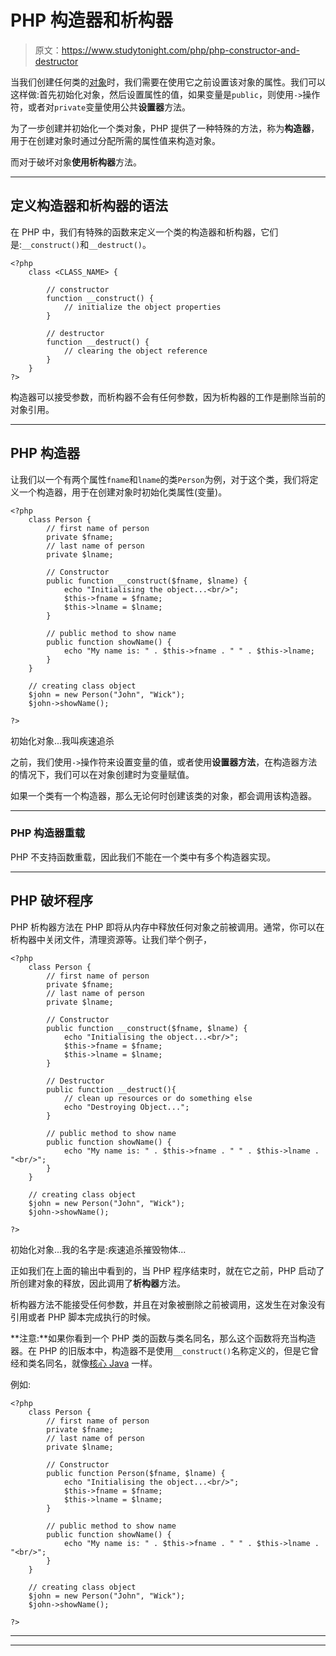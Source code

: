 # PHP 构造器和析构器

> 原文：<https://www.studytonight.com/php/php-constructor-and-destructor>

当我们创建任何类的[对象](php-class-objects)时，我们需要在使用它之前设置该对象的属性。我们可以这样做:首先初始化对象，然后设置属性的值，如果变量是`public`，则使用`->`操作符，或者对`private`变量使用公共**设置器**方法。

为了一步创建并初始化一个类对象，PHP 提供了一种特殊的方法，称为**构造器**，用于在创建对象时通过分配所需的属性值来构造对象。

而对于破坏对象**使用析构器**方法。

* * *

## 定义构造器和析构器的语法

在 PHP 中，我们有特殊的函数来定义一个类的构造器和析构器，它们是:`__construct()`和`__destruct()`。

```
<?php
    class <CLASS_NAME> {

        // constructor
        function __construct() {
            // initialize the object properties
        }

        // destructor
        function __destruct() {
            // clearing the object reference
        }
    }
?>
```

构造器可以接受参数，而析构器不会有任何参数，因为析构器的工作是删除当前的对象引用。

* * *

## PHP 构造器

让我们以一个有两个属性`fname`和`lname`的类`Person`为例，对于这个类，我们将定义一个构造器，用于在创建对象时初始化类属性(变量)。

```
<?php
    class Person {
        // first name of person
        private $fname;
        // last name of person
        private $lname;

        // Constructor
        public function __construct($fname, $lname) {
            echo "Initialising the object...<br/>"; 
            $this->fname = $fname;
            $this->lname = $lname;
        }

        // public method to show name
        public function showName() {
            echo "My name is: " . $this->fname . " " . $this->lname; 
        }
    }

    // creating class object
    $john = new Person("John", "Wick");
    $john->showName();

?>
```

初始化对象...我叫疾速追杀

之前，我们使用`->`操作符来设置变量的值，或者使用**设置器方法**，在构造器方法的情况下，我们可以在对象创建时为变量赋值。

如果一个类有一个构造器，那么无论何时创建该类的对象，都会调用该构造器。

* * *

### PHP 构造器重载

PHP 不支持函数重载，因此我们不能在一个类中有多个构造器实现。

* * *

## PHP 破坏程序

PHP 析构器方法在 PHP 即将从内存中释放任何对象之前被调用。通常，你可以在析构器中关闭文件，清理资源等。让我们举个例子，

```
<?php
    class Person {
        // first name of person
        private $fname;
        // last name of person
        private $lname;

        // Constructor
        public function __construct($fname, $lname) {
            echo "Initialising the object...<br/>"; 
            $this->fname = $fname;
            $this->lname = $lname;
        }

        // Destructor
        public function __destruct(){
            // clean up resources or do something else
            echo "Destroying Object...";
        }

        // public method to show name
        public function showName() {
            echo "My name is: " . $this->fname . " " . $this->lname . "<br/>"; 
        }
    }

    // creating class object
    $john = new Person("John", "Wick");
    $john->showName();

?>
```

初始化对象...我的名字是:疾速追杀摧毁物体...

正如我们在上面的输出中看到的，当 PHP 程序结束时，就在它之前，PHP 启动了所创建对象的释放，因此调用了**析构器**方法。

析构器方法不能接受任何参数，并且在对象被删除之前被调用，这发生在对象没有引用或者 PHP 脚本完成执行的时候。

**注意:**如果你看到一个 PHP 类的函数与类名同名，那么这个函数将充当构造器。在 PHP 的旧版本中，构造器不是使用`__construct()`名称定义的，但是它曾经和类名同名，就像[核心 Java](/java/overview-of-java.php) 一样。

例如:

```
<?php
    class Person {
        // first name of person
        private $fname;
        // last name of person
        private $lname;

        // Constructor
        public function Person($fname, $lname) {
            echo "Initialising the object...<br/>"; 
            $this->fname = $fname;
            $this->lname = $lname;
        }

        // public method to show name
        public function showName() {
            echo "My name is: " . $this->fname . " " . $this->lname . "<br/>"; 
        }
    }

    // creating class object
    $john = new Person("John", "Wick");
    $john->showName();

?>
```

* * *

* * *